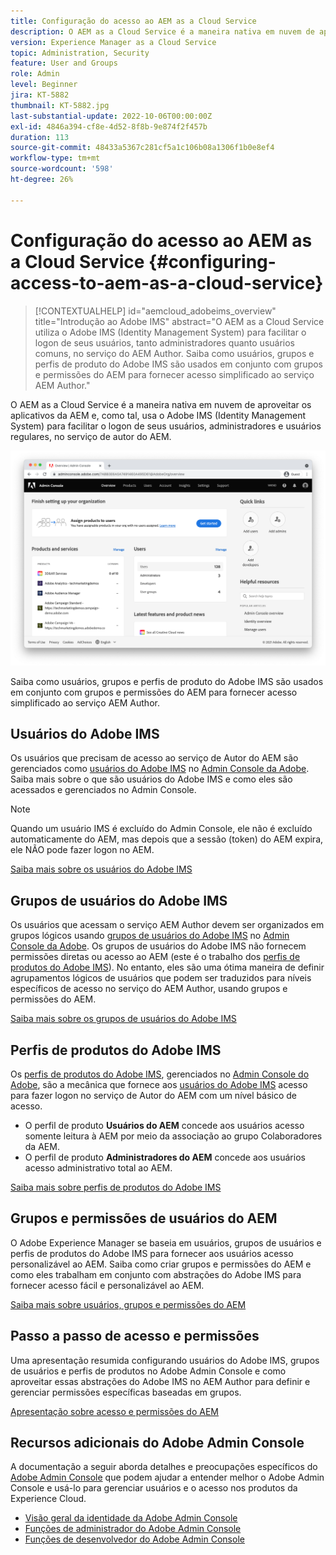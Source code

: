 ```yaml
---
title: Configuração do acesso ao AEM as a Cloud Service
description: O AEM as a Cloud Service é a maneira nativa em nuvem de aproveitar os aplicativos da AEM e, como tal, usa o Adobe IMS (Identity Management System) para facilitar o logon de usuários, tanto administradores quanto usuários regulares, no serviço de autor do AEM. Saiba como usuários, grupos de usuários e perfis de produtos do Adobe IMS são usados juntamente com grupos e permissões do AEM para fornecer acesso específico ao AEM Author.
version: Experience Manager as a Cloud Service
topic: Administration, Security
feature: User and Groups
role: Admin
level: Beginner
jira: KT-5882
thumbnail: KT-5882.jpg
last-substantial-update: 2022-10-06T00:00:00Z
exl-id: 4846a394-cf8e-4d52-8f8b-9e874f2f457b
duration: 113
source-git-commit: 48433a5367c281cf5a1c106b08a1306f1b0e8ef4
workflow-type: tm+mt
source-wordcount: '598'
ht-degree: 26%

---
```


# Configuração do acesso ao AEM as a Cloud Service {#configuring-access-to-aem-as-a-cloud-service}

>[!CONTEXTUALHELP]
>id="aemcloud_adobeims_overview"
>title="Introdução ao Adobe IMS"
>abstract="O AEM as a Cloud Service utiliza o Adobe IMS (Identity Management System) para facilitar o logon de seus usuários, tanto administradores quanto usuários comuns, no serviço do AEM Author. Saiba como usuários, grupos e perfis de produto do Adobe IMS são usados em conjunto com grupos e permissões do AEM para fornecer acesso simplificado ao serviço AEM Author."

O AEM as a Cloud Service é a maneira nativa em nuvem de aproveitar os aplicativos da AEM e, como tal, usa o Adobe IMS (Identity Management System) para facilitar o logon de seus usuários, administradores e usuários regulares, no serviço de autor do AEM.

![Adobe Admin Console](./assets/hero.png)

Saiba como usuários, grupos e perfis de produto do Adobe IMS são usados em conjunto com grupos e permissões do AEM para fornecer acesso simplificado ao serviço AEM Author.

## Usuários do Adobe IMS

Os usuários que precisam de acesso ao serviço de Autor do AEM são gerenciados como [usuários do Adobe IMS](https://helpx.adobe.com/br/enterprise/using/set-up-identity.html) no [Admin Console da Adobe](https://adminconsole.adobe.com). Saiba mais sobre o que são usuários do Adobe IMS e como eles são acessados e gerenciados no Admin Console.

>[!NOTE]
>
>Quando um usuário IMS é excluído do Admin Console, ele não é excluído automaticamente do AEM, mas depois que a sessão (token) do AEM expira, ele NÃO pode fazer logon no AEM.


[Saiba mais sobre os usuários do Adobe IMS](./adobe-ims-users.md)

## Grupos de usuários do Adobe IMS

Os usuários que acessam o serviço AEM Author devem ser organizados em grupos lógicos usando [grupos de usuários do Adobe IMS](https://helpx.adobe.com/br/enterprise/using/user-groups.html) no [Admin Console da Adobe](https://adminconsole.adobe.com). Os grupos de usuários do Adobe IMS não fornecem permissões diretas ou acesso ao AEM (este é o trabalho dos [perfis de produtos do Adobe IMS](#adobe-ims-product-profiles)). No entanto, eles são uma ótima maneira de definir agrupamentos lógicos de usuários que podem ser traduzidos para níveis específicos de acesso no serviço do AEM Author, usando grupos e permissões do AEM.

[Saiba mais sobre os grupos de usuários do Adobe IMS](./adobe-ims-user-groups.md)

## Perfis de produtos do Adobe IMS

Os [perfis de produtos do Adobe IMS](https://helpx.adobe.com/enterprise/using/manage-permissions-and-roles.html), gerenciados no [Admin Console do Adobe](https://adminconsole.adobe.com), são a mecânica que fornece aos [usuários do Adobe IMS](#adobe-ims-users) acesso para fazer logon no serviço de Autor do AEM com um nível básico de acesso.

+ O perfil de produto __Usuários do AEM__ concede aos usuários acesso somente leitura à AEM por meio da associação ao grupo Colaboradores da AEM.
+ O perfil de produto __Administradores do AEM__ concede aos usuários acesso administrativo total ao AEM.

[Saiba mais sobre perfis de produtos do Adobe IMS](./adobe-ims-product-profiles.md)

## Grupos e permissões de usuários do AEM

O Adobe Experience Manager se baseia em usuários, grupos de usuários e perfis de produtos do Adobe IMS para fornecer aos usuários acesso personalizável ao AEM. Saiba como criar grupos e permissões do AEM e como eles trabalham em conjunto com abstrações do Adobe IMS para fornecer acesso fácil e personalizável ao AEM.

[Saiba mais sobre usuários, grupos e permissões do AEM](./aem-users-groups-and-permissions.md)

## Passo a passo de acesso e permissões

Uma apresentação resumida configurando usuários do Adobe IMS, grupos de usuários e perfis de produtos no Adobe Admin Console e como aproveitar essas abstrações do Adobe IMS no AEM Author para definir e gerenciar permissões específicas baseadas em grupos.

[Apresentação sobre acesso e permissões do AEM](./walk-through.md)

## Recursos adicionais do Adobe Admin Console

A documentação a seguir aborda detalhes e preocupações específicos do [Adobe Admin Console](https://adminconsole.adobe.com) que podem ajudar a entender melhor o Adobe Admin Console e usá-lo para gerenciar usuários e o acesso nos produtos da Experience Cloud.

+ [Visão geral da identidade da Adobe Admin Console](https://helpx.adobe.com/br/enterprise/using/identity.html)
+ [Funções de administrador do Adobe Admin Console](https://helpx.adobe.com/enterprise/using/admin-roles.html)
+ [Funções de desenvolvedor do Adobe Admin Console](https://helpx.adobe.com/enterprise/using/manage-developers.html)
